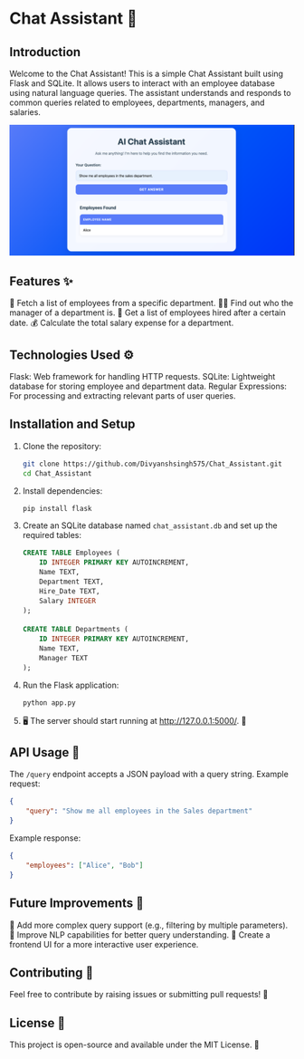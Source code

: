 # Chat Assistant 🤖


## Introduction
Welcome to the Chat Assistant! This is a simple Chat Assistant built using Flask and SQLite. It allows users to interact with an employee database using natural language queries. The assistant understands and responds to common queries related to employees, departments, managers, and salaries.

![Chat Assistant Screen](chat_assisment/assets/Forntpage.png)

## Features ✨
💼 Fetch a list of employees from a specific department.
👩‍💼 Find out who the manager of a department is.
📅 Get a list of employees hired after a certain date.
💰 Calculate the total salary expense for a department.
## Technologies Used ⚙️
Flask: Web framework for handling HTTP requests.
SQLite: Lightweight database for storing employee and department data.
Regular Expressions: For processing and extracting relevant parts of user queries.
## Installation and Setup
1. Clone the repository:
   ```sh
   git clone https://github.com/Divyanshsingh575/Chat_Assistant.git
   cd Chat_Assistant
   ```
2. Install dependencies:
   ```sh
   pip install flask
   ```
3. Create an SQLite database named `chat_assistant.db` and set up the required tables:
   ```sql
   CREATE TABLE Employees (
       ID INTEGER PRIMARY KEY AUTOINCREMENT,
       Name TEXT,
       Department TEXT,
       Hire_Date TEXT,
       Salary INTEGER
   );
   
   CREATE TABLE Departments (
       ID INTEGER PRIMARY KEY AUTOINCREMENT,
       Name TEXT,
       Manager TEXT
   );
   ```
4. Run the Flask application:
   ```sh
   python app.py
   ```
5. 🖥️ The server should start running at http://127.0.0.1:5000/. 🎉

## API Usage 🔧
The `/query` endpoint accepts a JSON payload with a query string. Example request:
```json
{
    "query": "Show me all employees in the Sales department"
}
```
Example response:
```json
{
    "employees": ["Alice", "Bob"]
}
```

## Future Improvements 🌱
🧠 Add more complex query support (e.g., filtering by multiple parameters).
🤖 Improve NLP capabilities for better query understanding.
🎨 Create a frontend UI for a more interactive user experience.

## Contributing 🤝
Feel free to contribute by raising issues or submitting pull requests! 🙌

## License 📜
This project is open-source and available under the MIT License. 🎉
